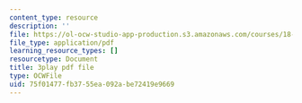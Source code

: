 ```yaml
---
content_type: resource
description: ''
file: https://ol-ocw-studio-app-production.s3.amazonaws.com/courses/18-01sc-single-variable-calculus-fall-2010/75f01477fb3755ea092abe72419e9669_eRCN3daFCmU.pdf
file_type: application/pdf
learning_resource_types: []
resourcetype: Document
title: 3play pdf file
type: OCWFile
uid: 75f01477-fb37-55ea-092a-be72419e9669
---
```

